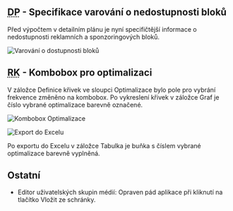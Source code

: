 ﻿---
categories: [fenix]
layout: fenix
---
## <abbr title="Detailní plán">DP</abbr> - Specifikace varování o nedostupnosti bloků
Před výpočtem v detailním plánu je nyní specifičtější informace o nedostupnosti reklamních a sponzoringových bloků.

![Varování o dostupnosti bloků]({{site.url}}/data/blokyhlaska.jpg "Varování o dostupnosti bloků")

## <abbr title="Reachové křivky">RK</abbr> - Kombobox pro optimalizaci
V záložce Definice křivek ve sloupci Optimalizace bylo pole pro vybrání frekvence změněno na kombobox. Po vykreslení křivek v záložce Graf je číslo vybrané optimalizace barevně označené.

![Kombobox Optimalizace]({{site.url}}/data/rkopti.png "Kombobox Optimalizace")


![Export do Excelu]({{site.url}}/data/optiexcelhighlight.png "Export do Excelu")

Po exportu do Excelu v záložce Tabulka je buňka s číslem vybrané optimalizace barevně vyplněná.

## Ostatní
<ul>
	<li>Editor uživatelských skupin médií: Opraven pád aplikace při kliknutí na tlačítko Vložit ze schránky.</li>
</ul>
